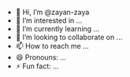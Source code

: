 - 👋 Hi, I’m @zayan-zaya
- 👀 I’m interested in ...
- 🌱 I’m currently learning ...
- 💞️ I’m looking to collaborate on ...
- 📫 How to reach me ...
- 😄 Pronouns: ...
- ⚡ Fun fact: ...

<!---b
zayan-zaya/zayan-zaya is a ✨ special ✨ repository because its `README.md` (this file) appears on your GitHub profile.
You can click the Preview link to take a look at your changes.
--->
